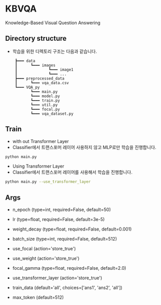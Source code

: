 # KBVQA
Knowledge-Based Visual Question Answering

## Directory structure
- 학습을 위한 디렉토리 구조는 다음과 같습니다.

       ┣━━━ data
       ┃      ┗━━━ images
       ┃              ┗━━━ image1
       ┃              ┗━━━ ...
       ┣━━━ preprocessed_data
       ┃      ┗━━━ vqa_data.csv   
       ┗━━━ VQA_py
              ┗━━━ main.py
              ┗━━━ model.py
              ┗━━━ train.py
              ┗━━━ util.py
              ┗━━━ focal.py
              ┗━━━ vqa_dataset.py
       
## Train

- with out Transformer Layer
- Classifier에서 트랜스포머 레이어 사용하지 않고 MLP로만 학습을 진행합니다.
```bash
python main.py
```

- Using Transformer Layer
- Classifier에서 트랜스포머 레이어를 사용해서 학습을 진행합니다.
```bash
python main.py --use_transformer_layer
```

## Args
- n_epoch (type=int, required=False, default=50)
- lr (type=float, required=False, default=3e-5)
- weight_decay (type=float, required=False, default=0.001)
- batch_size (type=int, required=False, default=512)

- use_focal (action='store_true')
- use_weight (action='store_true')
- focal_gamma (type=float, required=False, default=2.0)

- use_transformer_layer (action='store_true')
- train_data (default='all', choices=['ans1', 'ans2', 'all'])
- max_token (default=512)
